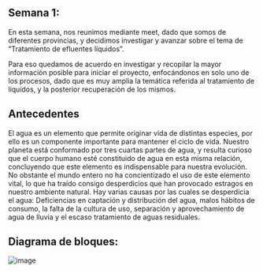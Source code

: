 ## Semana 1:
En esta semana, nos reunimos mediante meet, dado que somos de diferentes provincias, y decidimos investigar y avanzar sobre el tema de “Tratamiento de efluentes líquidos”.

Para eso quedamos de acuerdo en investigar y recopilar la mayor información posible para iniciar el proyecto, enfocándonos en solo uno de los procesos, dado que es muy amplia la temática referida al tratamiento de liquidos, y la posterior recuperaciòn de los mismos.

## Antecedentes 
El agua es un  elemento que permite originar vida de distintas especies, por ello es un componente importante para mantener el ciclo de vida. Nuestro planeta está conformado por tres cuartas partes de agua, y resulta curioso que el cuerpo humano esté constituido de agua en esta misma relación, concluyendo que este elemento es indispensable para nuestra evolución. No obstante el mundo entero no ha concientizado el uso de este elemento vital, lo que ha traído consigo desperdicios que han provocado estragos en nuestro ambiente natural.
Hay varias causas por las cuales se desperdicia el agua: Deficiencias en captación y distribución del agua, malos hábitos de consumo, la  falta de la cultura de uso, separación y aprovechamiento de agua de lluvia y el escaso  tratamiento de aguas residuales.

## Diagrama de bloques:
![image](https://user-images.githubusercontent.com/69168165/195323864-d57cfd17-58c0-45ee-82d1-e67d392a16fc.png)



